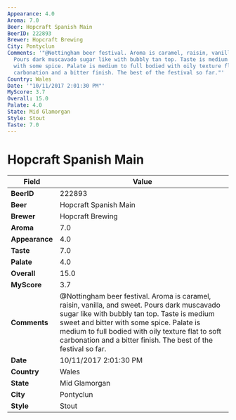 ```yaml
---
Appearance: 4.0
Aroma: 7.0
Beer: Hopcraft Spanish Main
BeerID: 222893
Brewer: Hopcraft Brewing
City: Pontyclun
Comments: '"@Nottingham beer festival. Aroma is caramel, raisin, vanilla, and sweet.
  Pours dark muscavado sugar like with bubbly tan top. Taste is medium sweet and bitter
  with some spice. Palate is medium to full bodied with oily texture flat to soft
  carbonation and a bitter finish. The best of the festival so far."'
Country: Wales
Date: '"10/11/2017 2:01:30 PM"'
MyScore: 3.7
Overall: 15.0
Palate: 4.0
State: Mid Glamorgan
Style: Stout
Taste: 7.0
---
```


# Hopcraft Spanish Main

| Field         | Value |
|---------------|-------|
| **BeerID** | 222893 |
| **Beer** | Hopcraft Spanish Main |
| **Brewer** | Hopcraft Brewing |
| **Aroma** | 7.0 |
| **Appearance** | 4.0 |
| **Taste** | 7.0 |
| **Palate** | 4.0 |
| **Overall** | 15.0 |
| **MyScore** | 3.7 |
| **Comments** | @Nottingham beer festival. Aroma is caramel, raisin, vanilla, and sweet. Pours dark muscavado sugar like with bubbly tan top. Taste is medium sweet and bitter with some spice. Palate is medium to full bodied with oily texture flat to soft carbonation and a bitter finish. The best of the festival so far. |
| **Date** | 10/11/2017 2:01:30 PM |
| **Country** | Wales |
| **State** | Mid Glamorgan |
| **City** | Pontyclun |
| **Style** | Stout |
